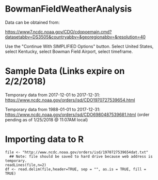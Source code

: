 # BowmanFieldWeatherAnalysis

Data can be obtained from: 

https://www7.ncdc.noaa.gov/CDO/cdopoemain.cmd?datasetabbv=DS3505&countryabbv=&georegionabbv=&resolution=40 

Use the "Continue With SIMPLIFIED Options" button. Select United States, select Kentucky, select Bowman Field Airport, select timeframe.

# Sample Data (Links expire on 2/2/2018)

Temporary data from 2017-12-01 to 2017-12-31: https://www.ncdc.noaa.gov/orders/isd/CDO1970727539654.html

Temporary data from 1988-01-01 to 2017-12-31: https://www.ncdc.noaa.gov/orders/isd/CDO6980487539681.html (order pending as of 1/25/2018 @ 11:07AM local)

# Importing data to R

```
file <- "http://www.ncdc.noaa.gov/orders/isd/1970727539654dat.txt"
  ## Note: file should be saved to hard drive because web address is temporary.
readLines(file,n=2)
df <- read.delim(file,header=TRUE, sep = "", as.is = TRUE, fill = TRUE)
```
